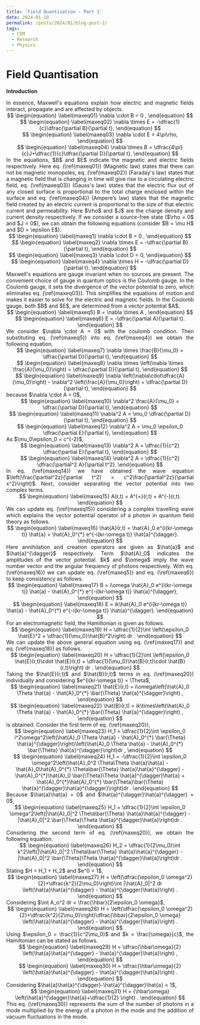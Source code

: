 ```yaml
---
title: 'Field Quantisation - Part 1'
date: 2024-01-10
permalink: /posts/2024/01/blog-post-2/
tags:
  - CIM
  - Research
  - Physics
---
```


<script
  src="https://cdn.mathjax.org/mathjax/latest/MathJax.js?config=TeX-AMS-MML_HTMLorMML"
  type="text/javascript">
</script>

Field Quantisation
======

**Introduction**

<div style="text-align: justify"> In essence, Maxwell's equations explain how electric and magnetic fields interact, propagate and are affected by objects.  </div> 

<div style="text-align: center"> 
$$
\begin{equation}
\label{maxeq01}
    \nabla \cdot B = 0  ,
\end{equation}
$$
 </div>

<div style="text-align: center"> 
$$
\begin{equation}
\label{maxeq02}
    \nabla \times E = -\dfrac{1}{c}\dfrac{\partial B}{\partial t},
\end{equation}
$$
 </div>
 
<div style="text-align: center"> 
$$
\begin{equation}
\label{maxeq03}
    \nabla \cdot E = 4\pi\rho,
\end{equation}
$$
 </div>
 
<div style="text-align: center"> 
$$
\begin{equation}
\label{maxeq04}
    \nabla \times B = \dfrac{4\pi}{c}J+\dfrac{1}{c}\dfrac{\partial D}{\partial t}.
\end{equation}
$$
 </div>
 
<div style="text-align: justify"> In the equations, $B$ and $E$ indicate the magnetic and electric fields respectively. Here eq. (\ref{maxeq01}) (Magnetic law) states that there can not be magnetic monopoles, eq. (\ref{maxeq02}) (Faraday's law) states that a magnetic field that is changing in time will give rise to a circulating electric field, eq. (\ref{maxeq03}) (Gauss's law) states that the electric flux out of any closed surface is proportional to the total charge enclosed within the surface and eq. (\ref{maxeq04}) (Ampere’s law) states that the magnetic field created by an electric current is proportional to the size of that electric current and permeability. Here $\rho$ and $J$ are the charge density and current density respectively. If we consider a source-free state ($\rho = 0$ and $J = 0$), we can obtain the following equations (consider $B = \mu H$ and $D = \epsilon E$).  </div> 

<div style="text-align: center"> 
$$
\begin{equation}
\label{maxeq1}
    \nabla \cdot B = 0  ,
\end{equation}
$$
 </div>
 
<div style="text-align: center"> 
$$
\begin{equation}
\label{maxeq2}
    \nabla \times E = -\dfrac{\partial B}{\partial t},
\end{equation}
$$
 </div>
 
<div style="text-align: center"> 
$$
\begin{equation}
\label{maxeq3}
    \nabla \cdot D = 0,
\end{equation}
$$
 </div>
 
<div style="text-align: center"> 
$$
\begin{equation}
\label{maxeq4}
    \nabla \times H = -\dfrac{\partial D}{\partial t}.
\end{equation}
$$
 </div>
 
<div style="text-align: justify"> Maxwell's equations are gauge invariant when no sources are present.
The convenient choice of gauge in quantum optics is the Coulomb gauge. In the Coulomb gauge, it sets the divergence of the vector potential to zero, which eliminates eq. (\ref{maxeq03}). This simplifies the equations of motion and makes it easier to solve for the electric and magnetic fields.  In the Coulomb gauge, both $B$ and $E$, are determined from a vector potential $A$.   </div> 

<div style="text-align: center"> 
$$
\begin{equation}
\label{maxeq5}
    B = \nabla \times A ,
\end{equation}
$$
 </div>
 
<div style="text-align: center"> 
$$
\begin{equation}
\label{maxeq6}
    E = -\dfrac{\partial A}{\partial t}.
\end{equation}
$$
 </div>
 
<div style="text-align: justify"> We consider $\nabla \cdot A = 0$ with the coulomb condition. Then substituting eq. (\ref{maxeq5}) into eq. (\ref{maxeq4}) we obtain the following equation.  </div> 

<div style="text-align: center"> 
$$
\begin{equation}
\label{maxeq7}
    \nabla \times \frac{B}{\mu_0} =  \dfrac{\partial D}{\partial t},
\end{equation}
$$
 </div>
 
<div style="text-align: center"> 
$$
\begin{equation}
\label{maxeq8}
    \nabla \times \left(\nabla \times \frac{A}{\mu_0}\right) =  \dfrac{\partial D}{\partial t},
\end{equation}
$$
 </div>
 
<div style="text-align: center"> 
$$
\begin{equation}
\label{maxeq9}
    \nabla \left(\nabla\cdot\dfrac{A}{\mu_0}\right) - \nabla^2 \left(\frac{A}{\mu_0}\right) =  \dfrac{\partial D}{\partial t},
\end{equation}
$$
 </div>
 
<div style="text-align: justify"> because $\nabla \cdot A = 0$,  </div> 

<div style="text-align: center"> 
$$
\begin{equation}
\label{maxeq10}
    \nabla^2 \frac{A}{\mu_0} =  \dfrac{\partial D}{\partial t},
\end{equation}
$$
 </div>
 
<div style="text-align: center"> 
$$
\begin{equation}
\label{maxeq11}
    \nabla^2 A = \mu_0 \dfrac{\partial D}{\partial t},
\end{equation}
$$
 </div>
 
<div style="text-align: center"> 
$$
\begin{equation}
\label{maxeq12}
    \nabla^2 A = \mu_0 \epsilon_0 \dfrac{\partial E}{\partial t},
\end{equation}
$$
 </div>
 
<div style="text-align: justify"> As $\mu_0\epsilon_0 = c^{-2}$,  </div> 

<div style="text-align: center"> 
$$
\begin{equation}
\label{maxeq13}
    \nabla^2 A = \dfrac{1}{c^2} \dfrac{\partial E}{\partial t},
\end{equation}
$$
 </div>
 
<div style="text-align: center"> 
$$
\begin{equation}
\label{maxeq14}
    \nabla^2 A = \dfrac{1}{c^2} \dfrac{\partial^2 A}{\partial t^2}.
\end{equation}
$$
 </div>
 
<div style="text-align: justify"> In eq. (\ref{maxeq14}) we have obtained the wave equation $\left(\frac{\partial^2z}{\partial t^2} = c^2\frac{\partial^2z}{\partial x^2}\right)$. Next, consider separating the vector potential into two complex terms.  </div> 

<div style="text-align: center"> 
$$
\begin{equation}
\label{maxeq15}
    A(r,t) = A^{+}(r,t) + A^{-}(r,t).
\end{equation}
$$
 </div>
 
<div style="text-align: justify"> We can update eq. (\ref{maxeq15}) considering a complex travelling wave which explains the vector potential operator of a photon in quantum field theory as follows.  </div> 

<div style="text-align: center"> 
$$
\begin{equation}
\label{maxeq16}
    \hat{A}(r,t) = \hat{A}_0 e^{i(kr-\omega t)} \hat{a} + \hat{A}_0^{*} e^{-i(kr-\omega t)} \hat{a}^{\dagger}.
\end{equation}
$$
 </div>
 
<div style="text-align: justify"> Here annihilation and creation operators are given as $\hat{a}$ and $\hat{a}^{\dagger}$ respectively. Term $\hat{A}_0$ indicates the amplitudes of the vector potential. $k$ and $\omega$ imply the wave number vector and the angular frequency of photons respectively. With eq. (\ref{maxeq16}) we can update eq. (\ref{maxeq5}) and eq. (\ref{maxeq6}) to keep consistency as follows.  </div> 

<div style="text-align: center"> 
$$
\begin{equation}
\label{maxeq17}
    B = i\omega \hat{A}_0 e^{i(kr-\omega t)} \hat{a} - \hat{A}_0^{*} e^{-i(kr-\omega t)} \hat{a}^{\dagger},
\end{equation}
$$
 </div>
 
<div style="text-align: center"> 
$$
\begin{equation}
\label{maxeq18}
    E = ik\hat{A}_0 e^{i(kr-\omega t)} \hat{a} - \hat{A}_0^{*} e^{-i(kr-\omega t)} \hat{a}^{\dagger}.
\end{equation}
$$
 </div>
 
<div style="text-align: justify"> For an electromagnetic field, the Hamiltonian is given as follows.  </div> 

<div style="text-align: center"> 
$$
\begin{equation}
\label{maxeq19}
    H =  \dfrac{1}{2}\int \left(\epsilon_0 \hat{E}^2 + \dfrac{1}{\mu_0}\hat{B}^2\right) dr .
\end{equation}
$$
 </div>
 
<div style="text-align: justify"> We can update the above general equation using eq. (\ref{maxeq17}) and eq. (\ref{maxeq18}) as follows.  </div> 

<div style="text-align: center"> 
$$
\begin{equation}
\label{maxeq20}
    H =  \dfrac{1}{2}\int \left(\epsilon_0 \hat{E}(r,t)\cdot \hat{E}(r,t) + \dfrac{1}{\mu_0}\hat{B}(r,t)\cdot \hat{B}(r,t)\right) dr .
\end{equation}
$$
 </div>
 
<div style="text-align: justify"> Taking the $\hat{E}(r,t)$ and $\hat{B}(r,t)$ terms in eq. (\ref{maxeq20}) individually and considering $e^{i(kr-\omega t)} = \Theta$,  </div> 

<div style="text-align: center"> 
$$
\begin{equation}
\label{maxeq21}
    \hat{E}(r,t) =  i\omega\left(\hat{A}_0 \Theta \hat{a} - \hat{A}_0^{*} \bar{\Theta} \hat{a}^{\dagger}\right) ,
\end{equation}
$$
 </div>
 
<div style="text-align: center"> 
$$
\begin{equation}
\label{maxeq22}
    \hat{B}(r,t) =  ik\times\left(\hat{A}_0 \Theta \hat{a} - \hat{A}_0^{*} \bar{\Theta} \hat{a}^{\dagger}\right) ,
\end{equation}
$$
 </div>
 
<div style="text-align: justify"> is obtained. Consider the first term of eq. (\ref{maxeq20}),  </div> 

<div style="text-align: center"> 
$$
\begin{equation}
\label{maxeq23}
    H_1 =  \dfrac{1}{2}\int \epsilon_0 i^2\omega^2\left(\hat{A}_0 \Theta \hat{a} - \hat{A}_0^{*} \bar{\Theta} \hat{a}^{\dagger}\right)\left(\hat{A}_0 \Theta \hat{a} - \hat{A}_0^{*} \bar{\Theta} \hat{a}^{\dagger}\right)dr ,
\end{equation}
$$
 </div>
 
<div style="text-align: center"> 
$$
\begin{equation}
\label{maxeq24}
    H_1 =  -\dfrac{1}{2}\int \epsilon_0 \omega^2\left(\hat{A}_0^2 \Theta\Theta \hat{a}\hat{a} - \hat{A}_0\hat{A}_0^{*} \Theta\bar{\Theta} \hat{a}\hat{a}^{\dagger} - \hat{A}_0^{*}\hat{A}_0 \bar{\Theta}\Theta \hat{a}^{\dagger}\hat{a} + \hat{A}_0^{*}\hat{A}_0^{*} \bar{\Theta}\bar{\Theta} \hat{a}^{\dagger}\hat{a}^{\dagger}\right)dr .
\end{equation}
$$
 </div>
 
<div style="text-align: justify"> Because $\hat{a}\hat{a} = 0$ and $\hat{a}^{\dagger}\hat{a}^{\dagger} = 0$,  </div> 

<div style="text-align: center"> 
$$
\begin{equation}
\label{maxeq25}
    H_1 =  \dfrac{1}{2}\int \epsilon_0 \omega^2\left(|\hat{A}_0|^2 \Theta\bar{\Theta} \hat{a}\hat{a}^{\dagger} - |\hat{A}_0|^2 \bar{\Theta}\Theta \hat{a}^{\dagger}\hat{a}\right)dr .
\end{equation}
$$
 </div>
 
<div style="text-align: justify"> Considering the second term of eq. (\ref{maxeq20}), we obtain the following equation.  </div> 

<div style="text-align: center"> 
$$
\begin{equation}
\label{maxeq26}
    H_2 =  \dfrac{1}{2\mu_0}\int k^2\left(|\hat{A}_0|^2 \Theta\bar{\Theta} \hat{a}\hat{a}^{\dagger} - |\hat{A}_0|^2 \bar{\Theta}\Theta \hat{a}^{\dagger}\hat{a}\right)dr .
\end{equation}
$$
 </div>
 
<div style="text-align: justify"> Stating $H = H_1 + H_2$ and $e^0 = 1$,  </div> 

<div style="text-align: center"> 
$$
\begin{equation}
\label{maxeq27}
    H =  \left(\dfrac{\epsilon_0 \omega^2}{2}+\dfrac{k^2}{2\mu_0}\right)\int |\hat{A}_0|^2 dr \left(\hat{a}\hat{a}^{\dagger} -  \hat{a}^{\dagger}\hat{a}\right) .
\end{equation}
$$
 </div>
 
<div style="text-align: justify"> Considering $\int A_o^2 dr = \frac{\hbar}{2\epsilon_0 \omega}$,  </div> 

<div style="text-align: center"> 
$$
\begin{equation}
\label{maxeq28}
    H =  \left(\dfrac{\epsilon_0 \omega^2}{2}+\dfrac{k^2}{2\mu_0}\right)\dfrac{\hbar}{2\epsilon_0 \omega} \left(\hat{a}\hat{a}^{\dagger} -  \hat{a}^{\dagger}\hat{a}\right) .
\end{equation}
$$
 </div>
 
<div style="text-align: justify"> Using $\epsilon_0 = \frac{1}{c^2\mu_0}$ and $k = \frac{\omega}{c}$, the Hamiltonian can be stated as follows.  </div> 

<div style="text-align: center"> 
$$
\begin{equation}
\label{maxeq29}
    H =  \dfrac{\hbar\omega}{2} \left(\hat{a}\hat{a}^{\dagger} -  \hat{a}^{\dagger}\hat{a}\right) ,
\end{equation}
$$
 </div>
 
<div style="text-align: center"> 
$$
\begin{equation}
\label{maxeq30}
    H =  \dfrac{\hbar\omega}{2} \left(\hat{a}\hat{a}^{\dagger} -  \hat{a}^{\dagger}\hat{a}\right) .
\end{equation}
$$
 </div>
 
<div style="text-align: justify"> Considering $\hat{a}\hat{a}^{\dagger}-\hat{a}^{\dagger}\hat{a} = 1$,  </div> 

<div style="text-align: center"> 
$$
\begin{equation}
\label{maxeq31}
    H =  {\hbar\omega} \left(\hat{a}^{\dagger}\hat{a}+\dfrac{1}{2} \right) .
\end{equation}
$$
 </div>
 
<div style="text-align: justify"> This eq. (\ref{maxeq30}) represents the sum of the number of photons in a mode multiplied by the energy of a photon in the mode and the addition of vacuum fluctuations in the mode.  </div> 


